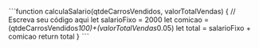 ˋˋˋfunction calculaSalario(qtdeCarrosVendidos, valorTotalVendas) {
// Escreva seu código aqui
let salarioFixo = 2000
let comicao = (qtdeCarrosVendidos*100)+(valorTotalVendas*0.05)
let total = salarioFixo + comicao
return total
}
ˋˋˋ

